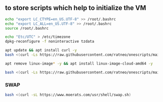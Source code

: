 ## to store scripts which help to initialize the VM

``` bash
echo "export LC_CTYPE=en_US.UTF-8" >> /root/.bashrc
echo "export LC_ALL=en_US.UTF-8" >> /root/.bashrc
source /root/.bashrc

echo "Etc/UTC" > /etc/timezone 
dpkg-reconfigure -f noninteractive tzdata
```

```bash
apt update && apt install curl -y
bash <(curl -Ls https://raw.githubusercontent.com/ratneo/onescripts/main/cloud-init/init.sh)

apt remove linux-image* -y && apt install linux-image-cloud-amd64 -y
```

```bash
bash <(curl -Ls https://raw.githubusercontent.com/ratneo/onescripts/main/cloud-init/network.sh)
```

### SWAP
```bash
bash <(curl -sL https://www.moerats.com/usr/shell/swap.sh)
```